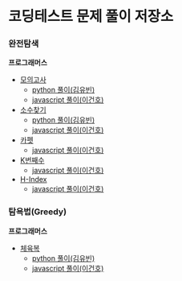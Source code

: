 # 코딩테스트 문제 풀이 저장소

### 완전탐색

**프로그래머스**
- [모의고사](https://github.com/kyukong/codingTest/tree/main/src/programmers/level1/%EB%AA%A8%EC%9D%98%EA%B3%A0%EC%82%AC)
  - [python 풀이(김유빈)](https://github.com/kyukong/codingTest/blob/main/src/programmers/level1/%EB%AA%A8%EC%9D%98%EA%B3%A0%EC%82%AC/%EB%AA%A8%EC%9D%98%EA%B3%A0%EC%82%AC(%EA%B9%80%EC%9C%A0%EB%B9%88).py)
  - [javascript 풀이(이건호)](https://github.com/kyukong/codingTest/blob/eb5681ab53dd37490631609c685060300a1e62ac/src/programmers/level1/%EB%AA%A8%EC%9D%98%EA%B3%A0%EC%82%AC/%EB%AA%A8%EC%9D%98%EA%B3%A0%EC%82%AC(%EC%9D%B4%EA%B1%B4%ED%98%B8).js)
- [소수찾기](https://github.com/kyukong/codingTest/blob/eb5681ab53dd37490631609c685060300a1e62ac/src/programmers/level2/%EC%86%8C%EC%88%98%EC%B0%BE%EA%B8%B0/README.md)
  - [python 풀이(김유빈)](https://github.com/kyukong/codingTest/blob/dev/yukong/src/programmers/level2/%EC%86%8C%EC%88%98%EC%B0%BE%EA%B8%B0/%EC%86%8C%EC%88%98%EC%B0%BE%EA%B8%B0(%EA%B9%80%EC%9C%A0%EB%B9%88).py)
  - [javascript 풀이(이건호)](https://github.com/kyukong/codingTest/blob/eb5681ab53dd37490631609c685060300a1e62ac/src/programmers/level2/%EC%86%8C%EC%88%98%EC%B0%BE%EA%B8%B0/%EC%86%8C%EC%88%98%EC%B0%BE%EA%B8%B0(%EC%9D%B4%EA%B1%B4%ED%98%B8).js)
- [카펫](https://github.com/kyukong/codingTest/tree/main/src/programmers/level2/%EC%B9%B4%ED%8E%AB)
  - [javascript 풀이(이건호)](https://github.com/kyukong/codingTest/blob/main/src/programmers/level2/%EC%B9%B4%ED%8E%AB/%EC%B9%B4%ED%8E%AB(%EC%9D%B4%EA%B1%B4%ED%98%B8).js)
- [K번째수](https://github.com/kyukong/codingTest/tree/main/src/programmers/level1/K%EB%B2%88%EC%A7%B8%EC%88%98)
  - [javascript 풀이(이건호)](https://github.com/kyukong/codingTest/blob/main/src/programmers/level1/K%EB%B2%88%EC%A7%B8%EC%88%98/K%EB%B2%88%EC%A7%B8%EC%88%98(%EC%9D%B4%EA%B1%B4%ED%98%B8).js)
- [H-Index](https://github.com/kyukong/codingTest/tree/main/src/programmers/level2/H-Index)
  - [javascript 풀이(이건호)](https://github.com/kyukong/codingTest/blob/main/src/programmers/level2/H-Index/H-Index(%EC%9D%B4%EA%B1%B4%ED%98%B8).js)

### 탐욕법(Greedy)

**프로그래머스**
- [체육복](https://github.com/kyukong/codingTest/tree/main/src/programmers/level1/%EC%B2%B4%EC%9C%A1%EB%B3%B5)
  - [python 풀이(김유빈)](https://github.com/kyukong/codingTest/blob/dev/yukong/src/programmers/level1/%EC%B2%B4%EC%9C%A1%EB%B3%B5/%EC%B2%B4%EC%9C%A1%EB%B3%B5(%EA%B9%80%EC%9C%A0%EB%B9%88).py)
  - [javascript 풀이(이건호)](https://github.com/kyukong/codingTest/blob/main/src/programmers/level1/%EC%B2%B4%EC%9C%A1%EB%B3%B5/%EC%B2%B4%EC%9C%A1%EB%B3%B5(%EC%9D%B4%EA%B1%B4%ED%98%B8).js)